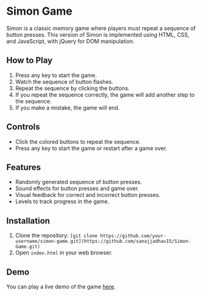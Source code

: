 # Simon Game

Simon is a classic memory game where players must repeat a sequence of button presses. This version of Simon is implemented using HTML, CSS, and JavaScript, with jQuery for DOM manipulation.

## How to Play

1. Press any key to start the game.
2. Watch the sequence of button flashes.
3. Repeat the sequence by clicking the buttons.
4. If you repeat the sequence correctly, the game will add another step to the sequence.
5. If you make a mistake, the game will end.

## Controls

- Click the colored buttons to repeat the sequence.
- Press any key to start the game or restart after a game over.

## Features

- Randomly generated sequence of button presses.
- Sound effects for button presses and game over.
- Visual feedback for correct and incorrect button presses.
- Levels to track progress in the game.

## Installation

1. Clone the repository: `[git clone https://github.com/your-username/simon-game.git](https://github.com/sanajjadhav15/Simon-Game.git)`
2. Open `index.html` in your web browser.

## Demo

You can play a live demo of the game [here](https://sanajjadhav15.github.io/Simon-Game/).
